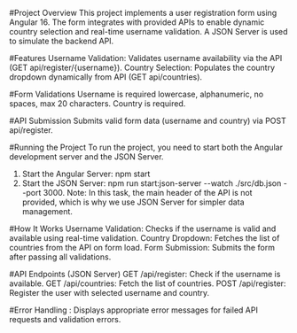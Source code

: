 #Project Overview 
This project implements a user registration form using Angular 16. The form integrates with provided APIs to enable dynamic country selection and real-time username validation. A JSON Server is used to simulate the backend API.

#Features 
Username Validation: Validates username availability via the API (GET api/register/{username}).
Country Selection: Populates the country dropdown dynamically from API (GET api/countries).

#Form Validations 
Username is required lowercase, alphanumeric, no spaces, max 20 characters.
Country is required.

#API Submission 
Submits valid form data (username and country) via POST api/register.

#Running the Project
To run the project, you need to start both the Angular development server and the JSON Server.
1. Start the Angular Server: npm start
2. Start the JSON Server: npm run start:json-server --watch ./src/db.json --port 3000.
Note: In this task, the main header of the API is not provided, which is why we use JSON Server for simpler data management.

#How It Works 
Username Validation: Checks if the username is valid and available using real-time validation.
Country Dropdown: Fetches the list of countries from the API on form load.
Form Submission: Submits the form after passing all validations.

#API Endpoints (JSON Server) 
GET /api/register: Check if the username is available.
GET /api/countries: Fetch the list of countries.
POST /api/register: Register the user with selected username and country.

#Error Handling :
Displays appropriate error messages for failed API requests and validation errors.

